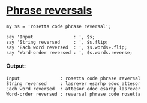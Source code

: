 [1]: http://rosettacode.org/wiki/Phrase_reversals

# [Phrase reversals][1]

```perl6
my $s = 'rosetta code phrase reversal';
 
say 'Input               : ', $s;
say 'String reversed     : ', $s.flip;
say 'Each word reversed  : ', $s.words».flip;
say 'Word-order reversed : ', $s.words.reverse;
```

#### Output:
```
Input               : rosetta code phrase reversal
String reversed     : lasrever esarhp edoc attesor
Each word reversed  : attesor edoc esarhp lasrever
Word-order reversed : reversal phrase code rosetta
```